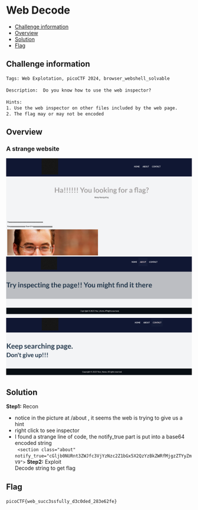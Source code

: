 # Web Decode
- [Challenge information](#challenge-information)
- [Overview](#overview)
- [Solution](#solution)
- [Flag](#flag)
## Challenge information
```text
Tags: Web Explotation, picoCTF 2024, browser_webshell_solvable

Description:  Do you know how to use the web inspector?

Hints: 
1. Use the web inspector on other files included by the web page.
2. The flag may or may not be encoded
```
## Overview
### A strange website  
![alt text](/picoCTF/Static/Images/Web_Decode/image1.png)  
![alt text](/picoCTF/Static/Images/Web_Decode/image2.png)  
![alt text](/picoCTF/Static/Images/Web_Decode/image3.png)
## Solution
**Step1:** Recon  
* notice in the picture at /about , it seems the web is trying to give us a hint  
* right click to see inspector  
* I found a strange line of code, the notify_true part is put into a base64 encoded string  
` <section class="about" notify_true="cGljb0NURnt3ZWJfc3VjYzNzc2Z1bGx5X2QzYzBkZWRfMjgzZTYyZmV9">`
**Step2:** Exploit  
Decode string to get flag
## Flag
`picoCTF{web_succ3ssfully_d3c0ded_283e62fe}`
